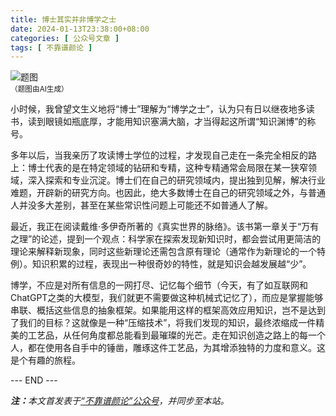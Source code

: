 ```yaml
---
title: 博士其实并非博学之士
date: 2024-01-13T23:38:00+08:00
categories: [ 公众号文章 ]
tags: [ 不靠谱颜论 ]
---
```


<div class="p-3 text-center">
  <img class="img-fluid" src="/images/2024/0113/01.png" alt="题图" style="max-width:640px">
  <div><small>（题图由AI生成）</small></div>
</div>

小时候，我曾望文生义地将“博士”理解为“博学之士”，认为只有日以继夜地多读书，读到眼镜如瓶底厚，才能用知识塞满大脑，才当得起这所谓“知识渊博”的称号。

多年以后，当我亲历了攻读博士学位的过程，才发现自己走在一条完全相反的路上：博士代表的是在特定领域的钻研和专精，这种专精通常会局限在某一狭窄领域，深入探索和专业沉淀。博士们在自己的研究领域内，提出独到见解，解决行业难题，开辟新的研究方向。也因此，绝大多数博士在自己的研究领域之外，与普通人并没多大差别，甚至在某些常识性问题上可能还不如普通人了解。

最近，我正在阅读戴维·多伊奇所著的《真实世界的脉络》。该书第一章关于“万有之理”的论述，提到一个观点：科学家在探索发现新知识时，都会尝试用更简洁的理论来解释新现象，同时这些新理论还需包含原有理论（通常作为新理论的一个特例）。知识积累的过程，表现出一种很奇妙的特性，就是知识会越发展越“少”。

博学，不应是对所有信息的一网打尽、记忆每个细节（今天，有了如互联网和ChatGPT之类的大模型，我们就更不需要做这种机械式记忆了），而应是掌握能够串联、概括这些信息的抽象框架。如果能用这样的框架高效应用知识，岂不是达到了我们的目标？这就像是一种“压缩技术”，将我们发现的知识，最终浓缩成一件精美的工艺品，从任何角度都总能看到最璀璨的光芒。走在知识创造之路上的每一个人，都在使用各自手中的锤凿，雕琢这件工艺品，为其增添独特的力度和意义。这是个有趣的旅程。

<div class="p-5 text-center">--- END ---</div>

<i><b>注：</b>本文首发表于[“不靠谱颜论”公众号](https://mp.weixin.qq.com/s/7J_aa0k1R2e38XKzaVlQWw)，并同步至本站。</i>
